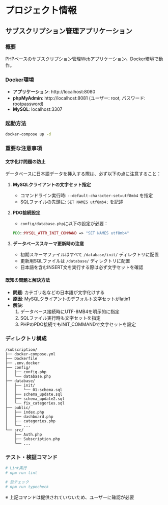 # プロジェクト情報

## サブスクリプション管理アプリケーション

### 概要
PHPベースのサブスクリプション管理Webアプリケーション。Docker環境で動作。

### Docker環境
- **アプリケーション**: http://localhost:8080
- **phpMyAdmin**: http://localhost:8081 (ユーザー: root, パスワード: rootpassword)
- **MySQL**: localhost:3307

### 起動方法
```bash
docker-compose up -d
```

### 重要な注意事項

#### 文字化け問題の防止
データベースに日本語データを挿入する際は、必ず以下の点に注意すること：

1. **MySQLクライアントの文字セット指定**
   - コマンドライン実行時: `--default-character-set=utf8mb4` を指定
   - SQLファイルの先頭に: `SET NAMES utf8mb4;` を記述

2. **PDO接続設定**
   - `config/database.php`に以下の設定が必要：
   ```php
   PDO::MYSQL_ATTR_INIT_COMMAND => "SET NAMES utf8mb4"
   ```

3. **データベーススキーマ更新時の注意**
   - 初期スキーマファイルはすべて `/database/init/` ディレクトリに配置
   - 更新用SQLファイルは `/database/` ディレクトリに配置
   - 日本語を含むINSERT文を実行する際は必ず文字セットを確認

#### 既知の問題と解決方法
- **問題**: カテゴリ名などの日本語が文字化けする
- **原因**: MySQLクライアントのデフォルト文字セットがlatin1
- **解決**: 
  1. データベース接続時にUTF-8MB4を明示的に指定
  2. SQLファイル実行時も文字セットを指定
  3. PHPのPDO接続でもINIT_COMMANDで文字セットを設定

### ディレクトリ構成
```
/subscription/
├── docker-compose.yml
├── Dockerfile
├── .env.docker
├── config/
│   ├── config.php
│   └── database.php
├── database/
│   ├── init/
│   │   └── 01-schema.sql
│   ├── schema_update.sql
│   ├── schema_update2.sql
│   └── fix_categories.sql
├── public/
│   ├── index.php
│   ├── dashboard.php
│   ├── categories.php
│   └── ...
└── src/
    ├── Auth.php
    ├── Subscription.php
    └── ...
```

### テスト・検証コマンド
```bash
# Lint実行
# npm run lint

# 型チェック
# npm run typecheck
```

※ 上記コマンドは提供されていないため、ユーザーに確認が必要